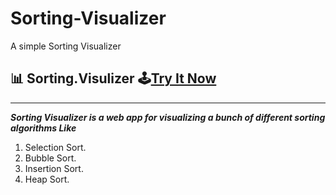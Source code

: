 # Sorting-Visualizer
A simple Sorting Visualizer
## 📊 Sorting.Visulizer 🕹[Try It Now](https://vishal1j.github.io/Sorting-Visualizer/)
--------------------

**_Sorting Visualizer is a web app for visualizing a bunch of different sorting algorithms Like_**
1. Selection Sort.
2. Bubble Sort.
3. Insertion Sort.
4. Heap Sort.
